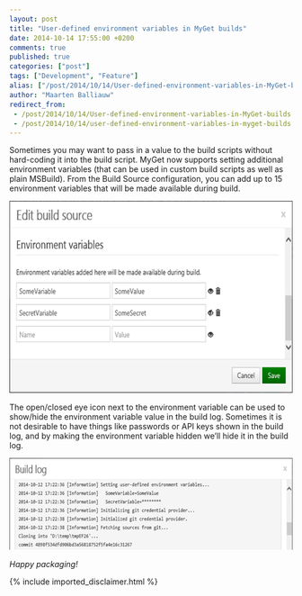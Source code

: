 ```yaml
---
layout: post
title: "User-defined environment variables in MyGet builds"
date: 2014-10-14 17:55:00 +0200
comments: true
published: true
categories: ["post"]
tags: ["Development", "Feature"]
alias: ["/post/2014/10/14/User-defined-environment-variables-in-MyGet-builds.aspx", "/post/2014/10/14/user-defined-environment-variables-in-myget-builds.aspx"]
author: "Maarten Balliauw"
redirect_from:
 - /post/2014/10/14/User-defined-environment-variables-in-MyGet-builds.aspx.html
 - /post/2014/10/14/user-defined-environment-variables-in-myget-builds.aspx.html
---
```


<p>Sometimes you may want to pass in a value to the build scripts without hard-coding it into the build script. MyGet now supports setting additional environment variables (that can be used in custom build scripts as well as plain MSBuild). From the Build Source configuration, you can add up to 15 environment variables that will be made available during build.</p> <p><a href="/images/image_112.png"><img width="640" height="341" title="Edit environment variables" style="border: 0px currentColor; padding-top: 0px; padding-right: 0px; padding-left: 0px; display: inline; background-image: none;" alt="Edit environment variables" src="/images/image_thumb_110.png" border="0"></a></p> <p>The open/closed eye icon next to the environment variable can be used to show/hide the environment variable value in the build log. Sometimes it is not desirable to have things like passwords or API keys shown in the build log, and by making the environment variable hidden we’ll hide it in the build log.</p> <p><a href="/images/image_113.png"><img width="640" height="163" title="Shown in build log" style="border: 0px currentColor; padding-top: 0px; padding-right: 0px; padding-left: 0px; display: inline; background-image: none;" alt="Shown in build log" src="/images/image_thumb_111.png" border="0"></a></p> <p><em>Happy packaging!</em></p>

{% include imported_disclaimer.html %}

